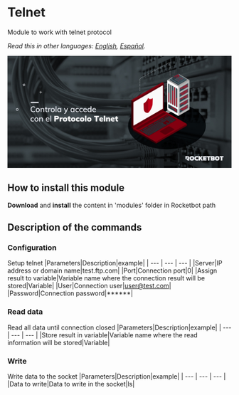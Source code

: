 # Telnet
  
Module to work with telnet protocol  

*Read this in other languages: [English](Manual_Telnet.md), [Español](Manual_Telnet.es.md).*
  
![banner](imgs/Banner_telnet.png)
## How to install this module
  
__Download__ and __install__ the content in 'modules' folder in Rocketbot path  



## Description of the commands

### Configuration
  
Setup telnet
|Parameters|Description|example|
| --- | --- | --- |
|Server|IP address or domain name|test.ftp.com|
|Port|Connection port|0|
|Assign result to variable|Variable name where the connection result will be stored|Variable|
|User|Connection user|user@test.com|
|Password|Connection password|******|

### Read data
  
Read all data until connection closed
|Parameters|Description|example|
| --- | --- | --- |
|Store result in variable|Variable name where the read information will be stored|Variable|

### Write
  
Write data to the socket
|Parameters|Description|example|
| --- | --- | --- |
|Data to write|Data to write in the socket|ls|
